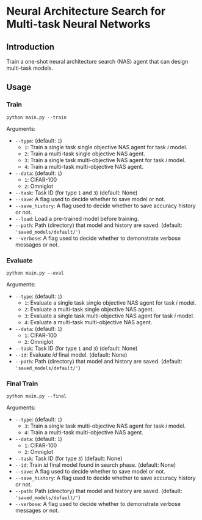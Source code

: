 # Neural Architecture Search for Multi-task Neural Networks

## Introduction

Train a one-shot neural architecture search (NAS) agent that can design multi-task models.

## Usage

### Train

```
python main.py --train
```

Arguments:

 * `--type`: (default: `1`)
   * `1`: Train a single task single objective NAS agent for task *i* model.
   * `2`: Train a multi-task single objective NAS agent.
   * `3`: Train a single task multi-objective NAS agent for task *i* model.
   * `4`: Train a multi-task multi-objective NAS agent.
 * `--data`: (default: `1`)
   * `1`: CIFAR-100
   * `2`: Omniglot
 * `--task`: Task ID (for type `1` and `3`) (default: None)
 * `--save`: A flag used to decide whether to save model or not.
 * `--save_history`: A flag used to decide whether to save accuracy history or not.
 * `--load`: Load a pre-trained model before training.
 * `--path`: Path (directory) that model and history are saved. (default: `'saved_models/default/'`)
 * `--verbose`: A flag used to decide whether to demonstrate verbose messages or not.

### Evaluate

```
python main.py --eval
```

Arguments:

 * `--type`: (default: `1`)
   * `1`: Evaluate a single task single objective NAS agent for task *i* model.
   * `2`: Evaluate a multi-task single objective NAS agent.
   * `3`: Evaluate a single task multi-objective NAS agent for task *i* model.
   * `4`: Evaluate a multi-task multi-objective NAS agent.
 * `--data`: (default: `1`)
   * `1`: CIFAR-100
   * `2`: Omniglot
 * `--task`: Task ID (for type `1` and `3`) (default: None)
 * `--id`: Evaluate *id* final model. (default: None)
 * `--path`: Path (directory) that model and history are saved. (default: `'saved_models/default/'`)

### Final Train

```
python main.py --final
```

Arguments:

 * `--type`: (default: `1`)
   * `3`: Train a single task multi-objective NAS agent for task *i* model.
   * `4`: Train a multi-task multi-objective NAS agent.
 * `--data`: (default: `1`)
   * `1`: CIFAR-100
   * `2`: Omniglot
 * `--task`: Task ID (for type `3`) (default: None)
 * `--id`: Train *id* final model found in search phase. (default: None)
 * `--save`: A flag used to decide whether to save model or not.
 * `--save_history`: A flag used to decide whether to save accuracy history or not.
 * `--path`: Path (directory) that model and history are saved. (default: `'saved_models/default/'`)
 * `--verbose`: A flag used to decide whether to demonstrate verbose messages or not.
